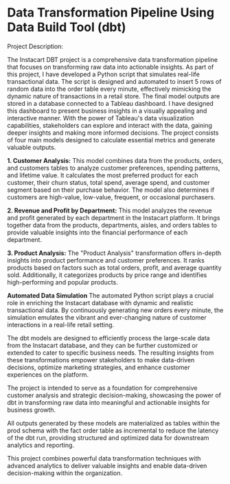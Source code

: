 # Data Transformation Pipeline Using Data Build Tool (dbt)
Project Description:

The Instacart DBT project is a comprehensive data transformation pipeline that focuses on transforming raw data into actionable insights. As part of this project, I have developed a Python script that simulates real-life transactional data. The script is designed and automated to insert 5 rows of random data into the order table every minute, effectively mimicking the dynamic nature of transactions in a retail store. The final model outputs are stored in a database connected to a Tableau dashboard. I have designed this dashboard to present business insights in a visually appealing and interactive manner. With the power of Tableau's data visualization capabilities, stakeholders can explore and interact with the data, gaining deeper insights and making more informed decisions. The project consists of four main models designed to calculate essential metrics and generate valuable outputs.

**1. Customer Analysis:**
   This model combines data from the products, orders, and customers tables to analyze customer preferences, spending patterns, and lifetime value. It calculates the most preferred product for each customer, their churn status, total spend, average spend, and customer segment based on their purchase behavior. The model also determines if customers are high-value, low-value, frequent, or occasional purchasers.

**2. Revenue and Profit by Department:**
   This model analyzes the revenue and profit generated by each department in the Instacart platform. It brings together data from the products, departments, aisles, and orders tables to provide valuable insights into the financial performance of each department.

**3. Product Analysis:**
The "Product Analysis" transformation offers in-depth insights into product performance and customer preferences. It ranks products based on factors such as total orders, profit, and average quantity sold. Additionally, it categorizes products by price range and identifies high-performing and popular products.

**Automated Data Simulation**
The automated Python script plays a crucial role in enriching the Instacart database with dynamic and realistic transactional data. By continuously generating new orders every minute, the simulation emulates the vibrant and ever-changing nature of customer interactions in a real-life retail setting. 

The dbt models are designed to efficiently process the large-scale data from the Instacart database, and they can be further customized or extended to cater to specific business needs. The resulting insights from these transformations empower stakeholders to make data-driven decisions, optimize marketing strategies, and enhance customer experiences on the platform.

The project is intended to serve as a foundation for comprehensive customer analysis and strategic decision-making, showcasing the power of dbt in transforming raw data into meaningful and actionable insights for business growth.

All outputs generated by these models are materialized as tables within the prod schema with the fact order table as incremental to reduce the latency of the dbt run, providing structured and optimized data for downstream analytics and reporting. 

This project combines powerful data transformation techniques with advanced analytics to deliver valuable insights and enable data-driven decision-making within the organization.
